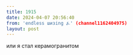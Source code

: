 ```yaml
---
title: 1915
date: 2024-04-07 20:56:40
from: 'endless шизing ⍼' (channel1162404975)
layout: post
---
```


или я стал керамогранитом
